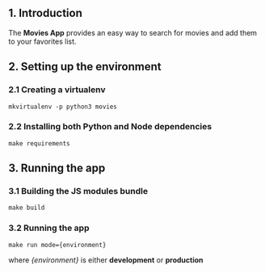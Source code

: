 ## 1. Introduction

The **Movies App** provides an easy way to search for movies and add them to your favorites list.

## 2. Setting up the environment
### 2.1 Creating a virtualenv
    mkvirtualenv -p python3 movies
### 2.2 Installing both Python and Node dependencies
    make requirements

## 3. Running the app
### 3.1 Building the JS modules bundle
    make build
### 3.2 Running the app
    make run mode={environment}
  where *{environment}* is either **development** or **production**

